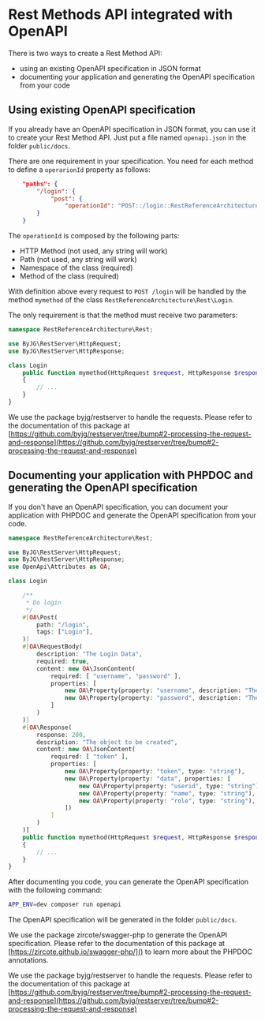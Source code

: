 # Rest Methods API integrated with OpenAPI

There is two ways to create a Rest Method API:

- using an existing OpenAPI specification in JSON format
- documenting your application and generating the OpenAPI specification from your code

## Using existing OpenAPI specification

If you already have an OpenAPI specification in JSON format, you can use it to create your Rest Method API.
Just put a file named `openapi.json` in the folder `public/docs`.

There are one requirement in your specification. You need for each method to define a `operarionId` property as follows:

```json
    "paths": {
        "/login": {
            "post": {
                "operationId": "POST::/login::RestReferenceArchitecture\\Rest\\Login::mymethod",
        }
    }
```

The `operationId` is composed by the following parts:

- HTTP Method (not used, any string will work)
- Path (not used, any string will work)
- Namespace of the class (required)
- Method of the class (required)

With definition above every request to `POST /login` will be handled by the method `mymethod` of the class `RestReferenceArchitecture\Rest\Login`.

The only requirement is that the method must receive two parameters:

```php
namespace RestReferenceArchitecture\Rest;

use ByJG\RestServer\HttpRequest;
use ByJG\RestServer\HttpResponse;

class Login
    public function mymethod(HttpRequest $request, HttpResponse $response)
    {
        // ...
    }
}
```

We use the package byjg/restserver to handle the requests. Please refer to the documentation of this package at [https://github.com/byjg/restserver/tree/bump#2-processing-the-request-and-response](https://github.com/byjg/restserver/tree/bump#2-processing-the-request-and-response)

## Documenting your application with PHPDOC and generating the OpenAPI specification

If you don't have an OpenAPI specification, you can document your application with PHPDOC and generate the OpenAPI specification from your code.

```php
namespace RestReferenceArchitecture\Rest;

use ByJG\RestServer\HttpRequest;
use ByJG\RestServer\HttpResponse;
use OpenApi\Attributes as OA;

class Login

    /**
     * Do login
     */
    #[OA\Post(
        path: "/login",
        tags: ["Login"],
    )]
    #[OA\RequestBody(
        description: "The Login Data",
        required: true,
        content: new OA\JsonContent(
            required: [ "username", "password" ],
            properties: [
                new OA\Property(property: "username", description: "The Username", type: "string", format: "string"),
                new OA\Property(property: "password", description: "The Password",  type: "string", format: "string")
            ]
        )
    )]
    #[OA\Response(
        response: 200,
        description: "The object to be created",
        content: new OA\JsonContent(
            required: [ "token" ],
            properties: [
                new OA\Property(property: "token", type: "string"),
                new OA\Property(property: "data", properties: [
                    new OA\Property(property: "userid", type: "string"),
                    new OA\Property(property: "name", type: "string"),
                    new OA\Property(property: "role", type: "string"),
                ])
            ]
        )
    )]
    public function mymethod(HttpRequest $request, HttpResponse $response)
    {
        // ...
    }
}
```

After documenting you code, you can generate the OpenAPI specification with the following command:

```bash
APP_ENV=dev composer run openapi
```

The OpenAPI specification will be generated in the folder `public/docs`.

We use the package zircote/swagger-php to generate the OpenAPI specification. 
Please refer to the documentation of this package at [https://zircote.github.io/swagger-php/]()  to learn more about the PHPDOC annotations.

We use the package byjg/restserver to handle the requests. Please refer to the documentation of this package at [https://github.com/byjg/restserver/tree/bump#2-processing-the-request-and-response](https://github.com/byjg/restserver/tree/bump#2-processing-the-request-and-response)
